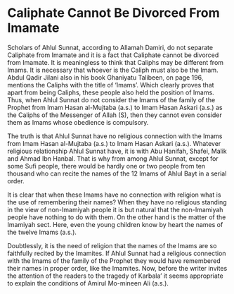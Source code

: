 Caliphate Cannot Be Divorced From Imamate
=========================================

Scholars of Ahlul Sunnat, according to Allamah Damiri, do not separate
Caliphate from Imamate and it is a fact that Caliphate cannot be
divorced from Imamate. It is meaningless to think that Caliphs may be
different from Imams. It is necessary that whoever is the Caliph must
also be the Imam. Abdul Qadir Jilani also in his book Ghaniyatu
Talibeen, on page 196, mentions the Caliphs with the title of ‘Imams’.
Which clearly proves that apart from being Caliphs, these people also
held the position of Imams. Thus, when Ahlul Sunnat do not consider the
Imams of the family of the Prophet from Imam Hasan al-Mujtaba (a.s.) to
Imam Hasan Askari (a.s.) as the Caliphs of the Messenger of Allah (S),
then they cannot even consider them as Imams whose obedience is
compulsory.

The truth is that Ahlul Sunnat have no religious connection with the
Imams from Imam Hasan al-Mujtaba (a.s.) to Imam Hasan Askari (a.s.).
Whatever religious relationship Ahlul Sunnat have, it is with Abu
Hanifah, Shafei, Malik and Ahmad Ibn Hanbal. That is why from among
Ahlul Sunnat, except for some Sufi people, there would be hardly one or
two people from ten thousand who can recite the names of the 12 Imams of
Ahlul Bayt in a serial order.

It is clear that when these Imams have no connection with religion what
is the use of remembering their names? When they have no religious
standing in the view of non-Imamiyah people it is but natural that the
non-Imamiyah people have nothing to do with them. On the other hand is
the matter of the Imamiyah sect. Here, even the young children know by
heart the names of the twelve Imams (a.s.).

Doubtlessly, it is the need of religion that the names of the Imams are
so faithfully recited by the Imamites. If Ahlul Sunnat had a religious
connection with the Imams of the family of the Prophet they would have
remembered their names in proper order, like the Imamites. Now, before
the writer invites the attention of the readers to the tragedy of
Karbala’ it seems appropriate to explain the conditions of Amirul
Mo-mineen Ali (a.s.).



